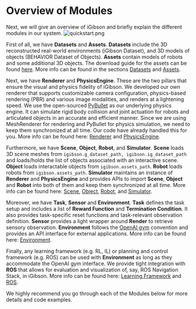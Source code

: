 # Overview of Modules

Next, we will give an overview of iGibson and briefly explain the different modules in our system.
![quickstart.png](images/overview.png)

First of all, we have **Datasets** and **Assets**. 
**Datasets** include the 3D reconstructed real-world environments (iGibson Dataset), and 3D models of objects (BEHAVIOR Dataset of Objects). 
**Assets** contain models of robots and some additional 3D objects. 
The download guide for the assets can be found [here](installation.html#downloading-the-assets). 
More info can be found in the sections [Datasets](dataset.md) and [Assets](assets.md).

Next, we have **Renderer** and **PhysicsEngine**. 
These are the two pillars that ensure the visual and physics fidelity of iGibson. 
We developed our own renderer that supports customizable camera configuration, physics-based rendering (PBR) and various image modalities, and renders at a lightening speed. 
We use the open-sourced [PyBullet](http://www.pybullet.org/) as our underlying physics engine. 
It can simulate rigid body collision and joint actuation for robots and articulated objects in an accurate and efficient manner. 
Since we are using MeshRenderer for rendering and PyBullet for physics simulation, we need to keep them synchronized at all time. 
Our code have already handled this for you. More info can be found here: [Renderer](renderer.md) and [PhysicsEngine](physics_engine.md).

Furthermore, we have **Scene**, **Object**, **Robot**, and **Simulator**. 
**Scene** loads 3D scene meshes from `igibson.g_dataset_path, igibson.ig_dataset_path` and loads/holds the list of objects associated with an interactive scene.
**Object** loads interactable objects from `igibson.assets_path`. 
**Robot** loads robots from `igibson.assets_path`. 
**Simulator** maintains an instance of **Renderer** and **PhysicsEngine** and provides APIs to import **Scene**, **Object** and **Robot** into both of them and keep them synchronized at all time. 
More info can be found here: [Scene](./scenes.md), [Object](./objects.md), [Robot](./robots.md), and [Simulator](simulators.md).

Moreover, we have **Task**, **Sensor** and **Environment**. 
**Task** defines the task setup and includes a list of **Reward Function** and **Termination Condition**. 
It also provides task-specific reset functions and task-relevant observation definition. 
**Sensor** provides a light wrapper around **Render** to retrieve sensory observation. 
**Environment** follows the [OpenAI gym](https://github.com/openai/gym) convention and provides an API interface for external applications. 
More info can be found here: [Environment](environments.md).

Finally, any learning framework (e.g. RL, IL) or planning and control framework (e.g. ROS) can be used with **Environment** as long as they accommodate the OpenAI gym interface. 
We provide tight integration with **ROS** that allows for evaluation and visualization of, say, ROS Navigation Stack, in iGibson. 
More info can be found here: [Learning Framework](learning_framework.md) and [ROS](ros_integration.md).

We highly recommend you go through each of the Modules below for more details and code examples.
